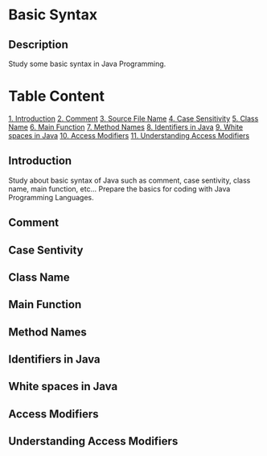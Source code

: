 # Basic Syntax
## Description
Study some basic syntax in Java Programming.

# Table Content
[1. Introduction](#introduction)
[2. Comment](#comment)
[3. Source File Name](#source-file-name)
[4. Case Sensitivity](#case-sensitivity)
[5. Class Name](#class-name)
[6. Main Function](#main-function)
[7. Method Names](#method-names)
[8. Identifiers in Java](#identifiers-in-java)
[9. White spaces in Java](#white-space-in-java)
[10. Access Modifiers](#access-modifiers)
[11. Understanding Access Modifiers](#understanding-access-modifiers)

## Introduction 
Study about basic syntax of Java such as comment, case sentivity, class name, main function, etc...
Prepare the basics for coding with Java Programming Languages.
## Comment
## Case Sentivity
## Class Name 
## Main Function
## Method Names
## Identifiers in Java
## White spaces in Java
## Access Modifiers
## Understanding Access Modifiers